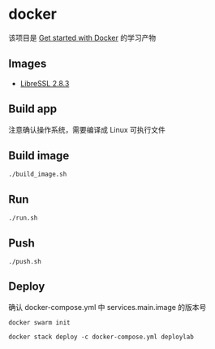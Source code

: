 # docker

该项目是 [Get started with Docker](https://docs.docker.com/v18.09/get-started/) 的学习产物

## Images
* [LibreSSL 2.8.3](https://github.com/panshiqu/docker/tree/master/libressl)

## Build app

注意确认操作系统，需要编译成 Linux 可执行文件

## Build image

`./build_image.sh`

## Run

`./run.sh`

## Push

`./push.sh`

## Deploy

确认 docker-compose.yml 中 services.main.image 的版本号

```
docker swarm init

docker stack deploy -c docker-compose.yml deploylab
```
